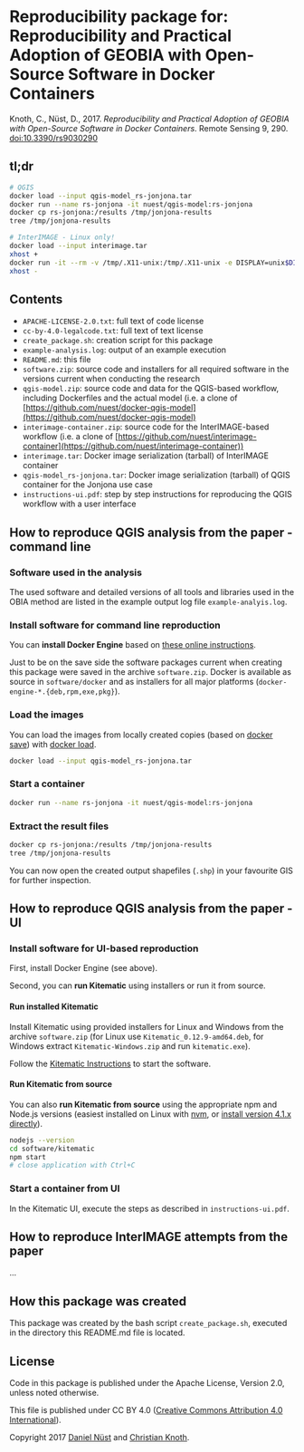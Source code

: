 # Reproducibility package for: Reproducibility and Practical Adoption of GEOBIA with Open-Source Software in Docker Containers

Knoth, C., Nüst, D., 2017. _Reproducibility and Practical Adoption of GEOBIA with Open-Source Software in Docker Containers_. Remote Sensing 9, 290. [doi:10.3390/rs9030290](http://dx.doi.org/10.3390/rs9030290)

## tl;dr

```bash
# QGIS
docker load --input qgis-model_rs-jonjona.tar
docker run --name rs-jonjona -it nuest/qgis-model:rs-jonjona
docker cp rs-jonjona:/results /tmp/jonjona-results
tree /tmp/jonjona-results

# InterIMAGE - Linux only!
docker load --input interimage.tar
xhost +
docker run -it --rm -v /tmp/.X11-unix:/tmp/.X11-unix -e DISPLAY=unix$DISPLAY -e uid=$(id -u) -e gid=$(id -g) -v $(pwd):/home/data nuest/interimage:1.27 ./interimage
xhost -
```

## Contents

- `APACHE-LICENSE-2.0.txt`: full text of code license
- `cc-by-4.0-legalcode.txt`: full text of text license
- `create_package.sh`: creation script for this package
- `example-analysis.log`: output of an example execution
- `README.md`: this file
- `software.zip`: source code and installers for all required software in the versions current when conducting the research
- `qgis-model.zip`: source code and data for the QGIS-based workflow, including Dockerfiles and the actual model (i.e. a clone of [https://github.com/nuest/docker-qgis-model](https://github.com/nuest/docker-qgis-model)
- `interimage-container.zip`: source code for the InterIMAGE-based workflow (i.e. a clone of [https://github.com/nuest/interimage-container](https://github.com/nuest/interimage-container))
- `interimage.tar`: Docker image serialization (tarball) of InterIMAGE container
- `qgis-model_rs-jonjona.tar`: Docker image serialization (tarball) of QGIS container for the Jonjona use case
- `instructions-ui.pdf`: step by step instructions for reproducing the QGIS workflow with a user interface

## How to reproduce QGIS analysis from the paper - command line

### Software used in the analysis

The used software and detailed versions of all tools and libraries used in the OBIA method are listed in the example output log file `example-analyis.log`.

### Install software for command line reproduction

You can **install Docker Engine** based on [these online instructions](https://docs.docker.com/engine/installation/).

Just to be on the save side the software packages current when creating this package were saved in the archive `software.zip`. Docker is available as source in `software/docker` and as installers for all major platforms (`docker-engine-*.{deb,rpm,exe,pkg}`).

### Load the images

You can load the images from locally created copies (based on [docker save](https://docs.docker.com/engine/reference/commandline/save/)) with [docker load](https://docs.docker.com/engine/reference/commandline/load/).

```bash
docker load --input qgis-model_rs-jonjona.tar
```

### Start a container

```bash
docker run --name rs-jonjona -it nuest/qgis-model:rs-jonjona
```

### Extract the result files

```bash
docker cp rs-jonjona:/results /tmp/jonjona-results
tree /tmp/jonjona-results
```

You can now open the created output shapefiles (`.shp`) in your favourite GIS for further inspection.

## How to reproduce QGIS analysis from the paper - UI

### Install software for UI-based reproduction

First, install Docker Engine (see above).

Second, you can **run Kitematic** using installers or run it from source.

#### Run installed Kitematic

Install Kitematic using provided installers for Linux and Windows from the archive `software.zip` (for Linux use `Kitematic_0.12.9-amd64.deb`, for Windows extract `Kitematic-Windows.zip` and run `kitematic.exe`).

Follow the [Kitematic Instructions](https://kitematic.com/docs/) to start the software.

#### Run Kitematic from source

You can also **run Kitematic from source** using the appropriate npm and Node.js versions (easiest installed on Linux with [nvm](https://github.com/creationix/nvm), or [install version 4.1.x directly](https://nodejs.org/en/download/releases/)).

```bash
nodejs --version
cd software/kitematic
npm start
# close application with Ctrl+C
```

### Start a container from UI

In the Kitematic UI, execute the steps as described in `instructions-ui.pdf`.

## How to reproduce InterIMAGE attempts from the paper

...

## How this package was created

This package was created by the bash script `create_package.sh`, executed in the directory this README.md file is located.

## License

Code in this package is published under the Apache License, Version 2.0, unless noted otherwise.

This file is published under CC BY 4.0 ([Creative Commons Attribution 4.0 International](https://creativecommons.org/licenses/by/4.0/)).

Copyright 2017 [Daniel Nüst](https://github.com/nuest) and [Christian Knoth](https://www.uni-muenster.de/Geoinformatics/institute/staff/index.php/153/Christian_Knoth).
